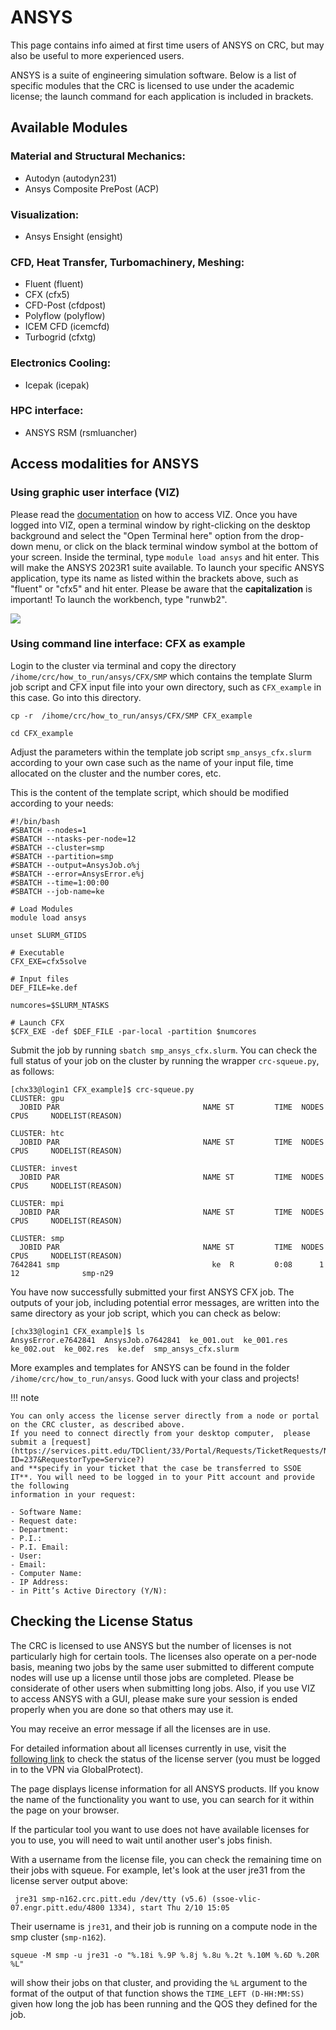 # ANSYS 

This page contains info aimed at first time users of ANSYS on CRC, but may also be useful to more experienced users.

ANSYS is a suite of engineering simulation software. Below is a list of specific modules that the CRC is licensed to 
use under the academic license; the launch command for each application is included in brackets.

## Available Modules

### Material and Structural Mechanics:

- Autodyn (autodyn231)
- Ansys Composite PrePost (ACP)

### Visualization:
- Ansys Ensight (ensight)

### CFD, Heat Transfer, Turbomachinery, Meshing:
    
- Fluent (fluent)
- CFX (cfx5)
- CFD-Post (cfdpost)
- Polyflow (polyflow)
- ICEM CFD (icemcfd)
- Turbogrid (cfxtg)

### Electronics Cooling:

- Icepak (icepak)

### HPC interface:

- ANSYS RSM (rsmluancher)

## Access modalities for ANSYS

### Using graphic user interface (VIZ)

Please read the [documentation](../../web-portals/viz.md) on how to access VIZ. Once you have logged into VIZ, open 
a terminal window by right-clicking on the desktop background and select the "Open Terminal here" option from the 
drop-down menu, or click on the black terminal window symbol at the bottom of your screen. Inside the terminal, type 
`module load ansys` and hit enter. This will make the ANSYS 2023R1 suite available. To launch your specific ANSYS 
application, type its name as listed within the brackets above, such as "fluent" or "cfx5" and hit enter. Please 
be aware that the **capitalization** is important!  To launch the workbench, type "runwb2". 

![](https://crc.pitt.edu/sites/default/files/Screenshot_ANSYS_VIZ.png)
<!-- TODO: replace with image hosted in assets -->

### Using command line interface: CFX as example

Login to the cluster via terminal and copy the directory `/ihome/crc/how_to_run/ansys/CFX/SMP` which contains the 
template Slurm job script and CFX input file into your own directory, such as `CFX_example` in this case. 
Go into this directory.

```commandline
cp -r  /ihome/crc/how_to_run/ansys/CFX/SMP CFX_example

cd CFX_example
```

Adjust the parameters within the template job script `smp_ansys_cfx.slurm` according to your own case such as the name 
of your input file, time allocated on the cluster and the number cores, etc. 

This is the content of the template script, which should be modified according to your needs:

```shell
#!/bin/bash
#SBATCH --nodes=1
#SBATCH --ntasks-per-node=12
#SBATCH --cluster=smp
#SBATCH --partition=smp
#SBATCH --output=AnsysJob.o%j
#SBATCH --error=AnsysError.e%j
#SBATCH --time=1:00:00
#SBATCH --job-name=ke

# Load Modules
module load ansys

unset SLURM_GTIDS

# Executable
CFX_EXE=cfx5solve

# Input files
DEF_FILE=ke.def

numcores=$SLURM_NTASKS

# Launch CFX
$CFX_EXE -def $DEF_FILE -par-local -partition $numcores
```
Submit the job by running `sbatch smp_ansys_cfx.slurm`. You can check the full status of your job on the cluster by 
running the wrapper `crc-squeue.py`, as follows:

```commandline
[chx33@login1 CFX_example]$ crc-squeue.py
CLUSTER: gpu
  JOBID PAR                                NAME ST         TIME  NODES CPUS     NODELIST(REASON)

CLUSTER: htc
  JOBID PAR                                NAME ST         TIME  NODES CPUS     NODELIST(REASON)

CLUSTER: invest
  JOBID PAR                                NAME ST         TIME  NODES CPUS     NODELIST(REASON)

CLUSTER: mpi
  JOBID PAR                                NAME ST         TIME  NODES CPUS     NODELIST(REASON)

CLUSTER: smp
  JOBID PAR                                NAME ST         TIME  NODES CPUS     NODELIST(REASON)
7642841 smp                                  ke  R         0:08      1   12              smp-n29
```

You have now successfully submitted your first ANSYS CFX job. The outputs of your job, including potential error 
messages, are written into the same directory as your job script, which you can check as below:

```commandline
[chx33@login1 CFX_example]$ ls
AnsysError.e7642841  AnsysJob.o7642841  ke_001.out  ke_001.res  ke_002.out  ke_002.res  ke.def  smp_ansys_cfx.slurm
```

More examples and templates for ANSYS can be found in the folder `/ihome/crc/how_to_run/ansys`. 
Good luck with your class and projects!

!!! note

    You can only access the license server directly from a node or portal on the CRC cluster, as described above. 
    If you need to connect directly from your desktop computer,  please submit a [request](https://services.pitt.edu/TDClient/33/Portal/Requests/TicketRequests/NewForm?ID=237&RequestorType=Service?) 
    and **specify in your ticket that the case be transferred to SSOE IT**. You will need to be logged in to your Pitt account and provide the following 
    information in your request:

    - Software Name:
    - Request date:
    - Department:
    - P.I.:
    - P.I. Email:
    - User:
    - Email:
    - Computer Name:
    - IP Address:
    - in Pitt’s Active Directory (Y/N):

## Checking the License Status

The CRC is licensed to use ANSYS but the number of licenses is not particularly high for certain tools.
The licenses also operate on a per-node basis, meaning two jobs by the same user submitted to different compute nodes 
will use up a license until those jobs are completed. Please be considerate of other users when submitting long jobs. 
Also, if you use VIZ to access ANSYS with a GUI, please make sure your session is ended properly when you are done so 
that others may use it. 

You may receive an error message if all the licenses are in use.

For detailed information about all licenses currently in use, visit the 
[following link](https://ssoe-vlic-09.engr.pitt.edu/details.php?listing=0&amp;server=11) to check the status of the 
license server (you must be logged in to the VPN via GlobalProtect).

The page displays license information for all ANSYS products. lIf you know the name of the functionality you want to 
use, you can search for it within the page on your browser.

If the particular tool you want to use does not have available licenses for you to use, you will need to wait until 
another user's jobs finish. 

 

With a username from the license file, you can check the remaining time on their jobs with squeue. For example, 
let's look at the user jre31 from the license server output above:

```commandline
​ jre31 smp-n162.crc.pitt.edu /dev/tty (v5.6) (ssoe-vlic-07.engr.pitt.edu/4800 1334), start Thu 2/10 15:05
```

Their username is `jre31`, and their job is running on a compute node in the smp cluster (`smp-n162`). 

```commandline
squeue -M smp -u jre31 -o "%.18i %.9P %.8j %.8u %.2t %.10M %.6D %.20R %L"
```

will show their jobs on that cluster, and providing the `%L` argument to the format of the output of that function 
shows the `TIME_LEFT (D-HH:MM:SS)` given how long the job has been running and the QOS they defined for the job. 
